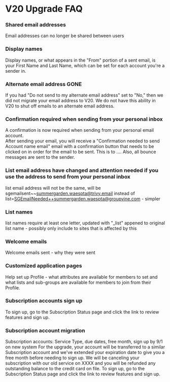 <span id="v20-upgrade-FAQ"> </span>
# V20 Upgrade FAQ

### Shared email addresses
Email addresses can no longer be shared between users

### Display names
Display names, or what appears in the "From" portion of a sent email, is your
First Name and Last Name, which can be set for each account you're a sender in.

### Alternate email address GONE
If you had "Do not send to my alternate email address" set to "No," then we did 
not migrate your email address to V20.  We do not have this ability in V20 to shut off emails to an alternate email address.

### Confirmation required when sending from your personal inbox
A confirmation is now required when sending from your personal email account.  
After sending your email, you will receive a "Confirmation needed to send Account 
name email" email with a confirmation button that needs to be clicked on in order for 
the email to be sent.  This is to ....  Also, all bounce messages are sent to the sender.

### List email address have changed and attention needed if you use the address to send from your personal inbox
list email address will not be the same, will be 
sgemailsent~~summergarden.waespta@trivy.email instead of 
list=SGEmailNeeded++summergarden.waespta@groupvine.com - simpler

### List names
list names require at least one letter, updated with "_list" appened to original list name - 
possibly only include to sites that is affected by this

### Welcome emails
Welcome emails sent - why they were sent

### Customized application pages
Help set up Profile - what attributes are available for members to set and what lists and sub-groups are 
available for members to join from their Profile.

### Subscription accounts sign up
To sign up, go to the <GEAR> Subscription Status page and click the link to review features and sign up.

### Subscription account migration
Subscription accounts:  Service Type, due dates, free month, sign up by 9/1 on new system
For the upgrade, your account will be transferred to a similar Subscription account and we've 
extended your expiration date to give you a free month before needing to sign up. We will be 
canceling your subscription with our old service on XXXX and you will be refunded any outstanding 
balance to the credit card on file.  To sign up, go to the <GEAR> Subscription Status page and 
click the link to review features and sign up.





